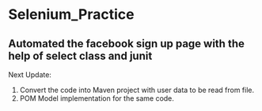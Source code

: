 # Selenium_Practice
Automated the facebook sign up page with the help of select class and junit 
------
Next Update:
1. Convert the code into Maven project with user data to be read from file.
2. POM Model implementation for the same code.

